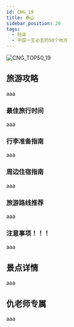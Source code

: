 ```yaml
---
id: CNG_19
title: 泰山
sidebar_position: 20
tags:
  - 拾柒
  - 中国一生必去的50个地方
---
```

![CNG_TOP50_19](/img/love/CNG_TOP50/19.png)

## 旅游攻略

aaa

### 最佳旅行时间

aaa

### 行李准备指南

aaa

### 周边住宿指南

aaa

### 旅游路线推荐

aaa

### 注意事项！！！

aaa

## 景点详情

aaa

## 仇老师专属

aaa
